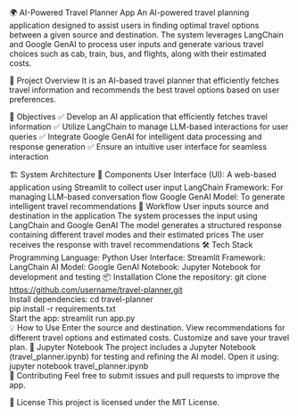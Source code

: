🌍 AI-Powered Travel Planner App
An AI-powered travel planning application designed to assist users in finding optimal travel options between a given source and destination. The system leverages LangChain and Google GenAI to process user inputs and generate various travel choices such as cab, train, bus, and flights, along with their estimated costs.

📌 Project Overview
It is an AI-based travel planner that efficiently fetches travel information and recommends the best travel options based on user preferences.

🎯 Objectives
✅ Develop an AI application that efficiently fetches travel information
✅ Utilize LangChain to manage LLM-based interactions for user queries
✅ Integrate Google GenAI for intelligent data processing and response generation
✅ Ensure an intuitive user interface for seamless interaction

🏗️ System Architecture
🔹 Components
User Interface (UI): A web-based application using Streamlit to collect user input
LangChain Framework: For managing LLM-based conversation flow
Google GenAI Model: To generate intelligent travel recommendations
🔹 Workflow
User inputs source and destination in the application
The system processes the input using LangChain and Google GenAI
The model generates a structured response containing different travel modes and their estimated prices
The user receives the response with travel recommendations
🛠️ Tech Stack
Programming Language: Python
User Interface: Streamlit
Framework: LangChain
AI Model: Google GenAI
Notebook: Jupyter Notebook for development and testing
📦 Installation
Clone the repository:
git clone https://github.com/username/travel-planner.git  
Install dependencies:
cd travel-planner  
pip install -r requirements.txt  
Start the app:
streamlit run app.py  
💡 How to Use
Enter the source and destination.
View recommendations for different travel options and estimated costs.
Customize and save your travel plan.
📂 Jupyter Notebook
The project includes a Jupyter Notebook (travel_planner.ipynb) for testing and refining the AI model. Open it using:
jupyter notebook travel_planner.ipynb  
🤝 Contributing
Feel free to submit issues and pull requests to improve the app.

📝 License
This project is licensed under the MIT License.


